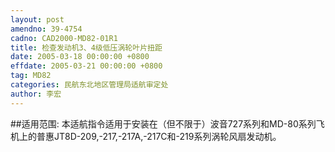 ```yaml
---
layout: post
amendno: 39-4754
cadno: CAD2000-MD82-01R1
title: 检查发动机3、4级低压涡轮叶片扭距
date: 2005-03-18 00:00:00 +0800
effdate: 2005-03-21 00:00:00 +0800
tag: MD82
categories: 民航东北地区管理局适航审定处
author: 李宏
---
```


##适用范围:
本适航指令适用于安装在（但不限于）波音727系列和MD-80系列飞机上的普惠JT8D-209,-217,-217A,-217C和-219系列涡轮风扇发动机。

